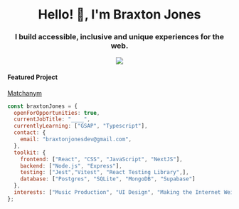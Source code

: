 
<h1 align="center">Hello! 👋, I'm Braxton Jones</h1>
<h3 align="center">I build accessible, inclusive and unique experiences for the web.</h3>
<p align="center">
  <a href="https://skillicons.dev">
    <img src="https://skillicons.dev/icons?i=react,css,figma,nodejs,vscode,webpack,vite,sass,postman,mongodb" />
  </a>
</p>

<h4>
  Featured Project
</h4>
<a href="#">Matchanym</a>

```javascript
const braxtonJones = {
  openForOpportunities: true,
  currentJobTitle: "____",
  currentlyLearning: ["GSAP", "Typescript"],
  contact: {
    email: "braxtonjonesdev@gmail.com",
  },
  toolkit: {
    frontend: ["React", "CSS", "JavaScript", "NextJS"],
    backend: ["Node.js", "Express"],
    testing: ["Jest","Vitest", "React Testing Library",],
    database: ["Postgres", "SQLite", "MongoDB", "Supabase"]
  },
  interests: ["Music Production", "UI Design", "Making the Internet Weird Again"],
};

```





